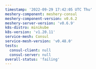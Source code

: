 ```yaml
---
timestamp: '2022-09-29 17:42:05 UTC Thu'
meshery-component: meshery-consul
meshery-component-version: v0.6.2
meshery-server-version: 'v0.6.9'
k8s-distro: minikube
k8s-version: 'v1.20.11'
service-mesh: Consul
service-mesh-version: 'v0.48.0'
tests:
  consul-client: null
  consul-server: null
overall-status: 'failing'
---
```

